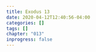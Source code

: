 ```yaml
---
title: Exodus 13
date: 2020-04-12T12:40:56-04:00
categories: []
tags: []
chapter: "013"
inprogress: false
---
```


